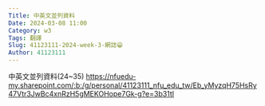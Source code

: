 ```yaml
---
Title: 中英文並列資料
Date: 2024-03-08 11:00
Category: w3
Tags: 翻譯
Slug: 41123111-2024-week-3-網誌😁
Author: 41123111
---
```


中英文並列資料(24~35)
https://nfuedu-my.sharepoint.com/:b:/g/personal/41123111_nfu_edu_tw/Eb_yMyzqH75HsRy47Vtr3JwBc4xnRzH5gMEKOHope7Gk-g?e=3b31tI
<!-- PELICAN_END_SUMMARY -->

